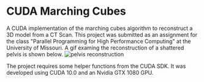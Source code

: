 # CUDA Marching Cubes
A CUDA implementation of the marching cubes algorithm to reconstruct a 3D model from a CT Scan. This project was submitted as an assignment for the class "Parallel Programming for High Performance Computing" at the University of Missouri. A gif examing the reconstruction of a shattered pelvis is shown below. 
![pelvis reconstruction](pelvis.gif)

The project requires some helper functions from the CUDA SDK. It was developed using CUDA 10.0 and an Nvidia GTX 1080 GPU. 
